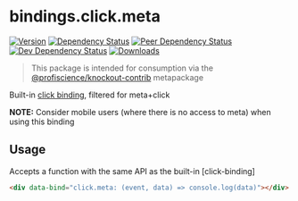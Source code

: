 # bindings.click.meta

[![Version][npm-version-shield]][npm]
[![Dependency Status][david-dm-shield]][david-dm]
[![Peer Dependency Status][david-dm-peer-shield]][david-dm-peer]
[![Dev Dependency Status][david-dm-dev-shield]][david-dm-dev]
[![Downloads][npm-stats-shield]][npm-stats]

[david-dm]: https://david-dm.org/Profiscience/knockout-contrib?path=packages/bindings.click.meta
[david-dm-shield]: https://david-dm.org/Profiscience/knockout-contrib/status.svg?path=packages/bindings.click.meta

[david-dm-peer]: https://david-dm.org/Profiscience/knockout-contrib?path=packages/bindings.click.meta&type=peer
[david-dm-peer-shield]: https://david-dm.org/Profiscience/knockout-contrib/peer-status.svg?path=packages/bindings.click.meta

[david-dm-dev]: https://david-dm.org/Profiscience/knockout-contrib?path=packages/bindings.click.meta&type=dev
[david-dm-dev-shield]: https://david-dm.org/Profiscience/knockout-contrib/dev-status.svg?path=packages/bindings.click.meta

[npm]: https://www.npmjs.com/package/@profiscience/knockout-contrib-bindings-click-meta
[npm-version-shield]: https://img.shields.io/npm/v/@profiscience/knockout-contrib-bindings-click-meta.svg

[npm-stats]: http://npm-stat.com/charts.html?package=@profiscience/knockout-contrib-bindings-click-meta&author=&from=&to=
[npm-stats-shield]: https://img.shields.io/npm/dt/@profiscience/knockout-contrib-bindings-click-meta.svg?maxAge=2592000

> This package is intended for consumption via the [@profiscience/knockout-contrib] metapackage

Built-in [click binding], filtered for meta+click

__NOTE:__ Consider mobile users (where there is no access to meta) when using this binding

## Usage

Accepts a function with the same API as the built-in [click-binding]

```html
<div data-bind="click.meta: (event, data) => console.log(data)"></div>
```

[@profiscience/knockout-contrib]: https://github.com/Profiscience/knockout-contrib

[click binding]: https://knockoutjs.com/documentation/click-binding.html